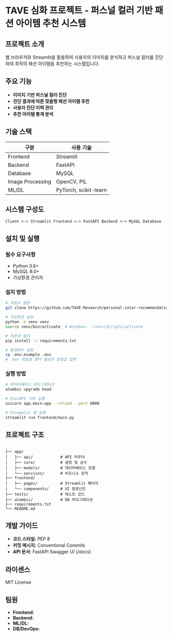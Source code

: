 # TAVE 심화 프로젝트 - 퍼스널 컬러 기반 패션 아이템 추천 시스템

## 프로젝트 소개
웹 브라우저와 Streamlit을 활용하여 사용자의 이미지를 분석하고 퍼스널 컬러를 진단하여 최적의 패션 아이템을 추천하는 시스템입니다.

## 주요 기능
- **이미지 기반 퍼스널 컬러 진단**
- **진단 결과에 따른 맞춤형 패션 아이템 추천**
- **사용자 진단 이력 관리**
- **추천 아이템 통계 분석**

## 기술 스택

| 구분       | 사용 기술                |
|------------|--------------------------|
| Frontend   | Streamlit                |
| Backend    | FastAPI                  |
| Database   | MySQL                    |
| Image Processing | OpenCV, PIL        |
| ML/DL      | PyTorch, scikit-learn    |

## 시스템 구성도
```
Client <-> Streamlit Frontend <-> FastAPI Backend <-> MySQL Database
```

## 설치 및 실행

### 필수 요구사항
- Python 3.8+
- MySQL 8.0+
- 가상환경 관리자

### 설치 방법
```bash
# 저장소 클론
git clone https://github.com/TAVE-Research/personal-color-recommendation.git

# 가상환경 설정
python -m venv venv
source venv/bin/activate  # Windows: .\venv\Scripts\activate

# 의존성 설치
pip install -r requirements.txt

# 환경변수 설정
cp .env.example .env
# .env 파일을 열어 필요한 설정값 입력
```

### 실행 방법
```bash
# 데이터베이스 마이그레이션
alembic upgrade head

# FastAPI 서버 실행
uvicorn app.main:app --reload --port 8000

# Streamlit 앱 실행
streamlit run frontend/main.py
```

## 프로젝트 구조
```
.
├── app/
│   ├── api/            # API 라우터
│   ├── core/           # 설정 및 상수
│   ├── models/         # 데이터베이스 모델
│   └── services/       # 비즈니스 로직
├── frontend/
│   ├── pages/          # Streamlit 페이지
│   └── components/     # UI 컴포넌트
├── tests/              # 테스트 코드
├── alembic/            # DB 마이그레이션
├── requirements.txt    
└── README.md
```

## 개발 가이드
- **코드 스타일:** PEP 8
- **커밋 메시지:** Conventional Commits
- **API 문서:** FastAPI Swagger UI (/docs)

## 라이센스
MIT License

## 팀원
- **Frontend:**
- **Backend:**
- **ML/DL:**
- **DB/DevOps:**
